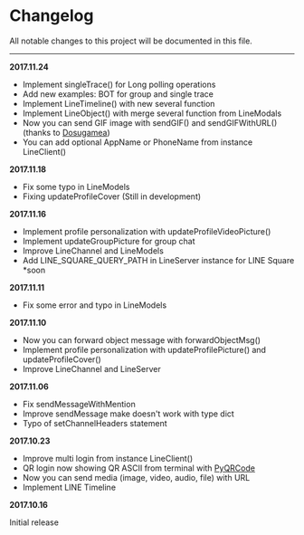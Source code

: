 # Changelog

All notable changes to this project will be documented in this file.

----

**2017.11.24**

* Implement singleTrace() for Long polling operations
* Add new examples: BOT for group and single trace
* Implement LineTimeline() with new several function
* Implement LineObject() with merge several function from LineModals
* Now you can send GIF image with sendGIF() and sendGIFWithURL() (thanks to [Dosugamea](https://github.com/fadhiilrachman/line-py/pull/4))
* You can add optional AppName or PhoneName from instance LineClient()

**2017.11.18**

* Fix some typo in LineModels
* Fixing updateProfileCover (Still in development)

**2017.11.16**

* Implement profile personalization with updateProfileVideoPicture()
* Implement updateGroupPicture for group chat
* Improve LineChannel and LineModels
* Add LINE_SQUARE_QUERY_PATH in LineServer instance for LINE Square *soon

**2017.11.11**

* Fix some error and typo in LineModels

**2017.11.10**

* Now you can forward object message with forwardObjectMsg()
* Implement profile personalization with updateProfilePicture() and updateProfileCover()
* Improve LineChannel and LineServer

**2017.11.06**

* Fix sendMessageWithMention
* Improve sendMessage make doesn't work with type dict
* Typo of setChannelHeaders statement

**2017.10.23**

* Improve multi login from instance LineClient()
* QR login now showing QR ASCII from terminal with [PyQRCode](https://pypi.python.org/pypi/PyQRCode)
* Now you can send media (image, video, audio, file) with URL
* Implement LINE Timeline

**2017.10.16**

Initial release